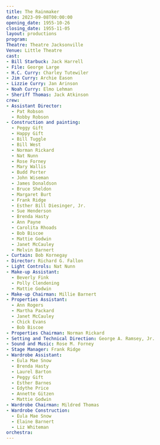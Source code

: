 ```yaml
---
title: The Rainmaker
date: 2023-09-08T00:00:00
opening_date: 1955-10-26
closing_date: 1955-11-05
layout: productions
program:
Theatre: Theatre Jacksonville
Venue: Little Theatre
cast:
- Bill Starbuck: Jack Harrell
- File: George Large
- H.C. Curry: Charley Tutewiler
- Jim Curry: Archie Eason
- Lizzie Curry: Jan Arinson
- Noah Curry: Elmo Lehman
- Sheriff Thomas: Jack Atkinson
crew:
- Assistant Director:
  - Pat Robson
  - Robby Robson
- Construction and painting:
  - Peggy Gift
  - Happy Gift
  - Bill Tuggle
  - Bill West
  - Norman Rickard
  - Nat Nunn
  - Rose Forney
  - Mary Wallis
  - Budd Porter
  - John Wiseman
  - James Donaldson
  - Bruce Sheldon
  - Margaret Burt
  - Frank Ridge
  - Esther Bill Diesinger, Jr.
  - Sue Henderson
  - Brenda Hasty
  - Ann Payne
  - Carolita Rhoads
  - Bob Biscoe
  - Mattie Godwin
  - Janet McCauley
  - Melvin Barnert
- Curtain: Bob Kornegay
- Director: Richard G. Fallon
- Light Controls: Nat Nunn
- Make-up Assistant:
  - Beverly Fink
  - Polly Clendening
  - Mattie Godwin
- Make-up Chairman: Millie Barnert
- Properties Assistant:
  - Ann Rogers
  - Martha Packard
  - Janet McCauley
  - Chick Evans
  - Bob Biscoe
- Properties Chairman: Norman Rickard
- Setting and Technical Direction: George A. Ramsey, Jr.
- Sound and Music: Rose M. Forney
- Stage Manager: Frank Ridge
- Wardrobe Assistant:
  - Eula Mae Snow
  - Brenda Hasty
  - Laurel Barton
  - Peggy Gift
  - Esther Barnes
  - Edythe Price
  - Annette Gitzen
  - Mattie Godwin
- Wardrobe Chairman: Mildred Thomas
- Wardrobe Construction:
  - Eula Mae Snow
  - Elaine Barnert
  - Liz Whiteman
orchestra:
---
```


